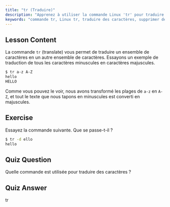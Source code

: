 ```yaml
---
title: "tr (Traduire)"
description: "Apprenez à utiliser la commande Linux 'tr' pour traduire et supprimer des caractères. Comprenez la traduction de caractères avec des exemples et des exercices. Commencez votre parcours Linux !"
keywords: "commande tr, Linux tr, traduire des caractères, supprimer des caractères, tutoriel Linux, Linux pour débutants, guide Linux"
---
```


## Lesson Content

La commande `tr` (translate) vous permet de traduire un ensemble de caractères en un autre ensemble de caractères. Essayons un exemple de traduction de tous les caractères minuscules en caractères majuscules.

```bash
$ tr a-z A-Z
hello
HELLO
```

Comme vous pouvez le voir, nous avons transformé les plages de `a-z` en `A-Z`, et tout le texte que nous tapons en minuscules est converti en majuscules.

## Exercise

Essayez la commande suivante. Que se passe-t-il ?

```bash
$ tr -d ello
hello
```

## Quiz Question

Quelle commande est utilisée pour traduire des caractères ?

## Quiz Answer

tr
